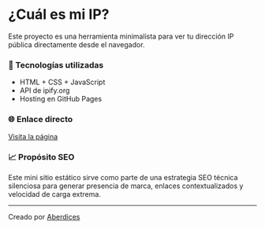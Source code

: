 # ¿Cuál es mi IP?

Este proyecto es una herramienta minimalista para ver tu dirección IP pública directamente desde el navegador.

### 🔧 Tecnologías utilizadas
- HTML + CSS + JavaScript
- API de ipify.org
- Hosting en GitHub Pages

### 🌐 Enlace directo
[Visita la página](https://TU_USUARIO.github.io/cual-es-mi-ip/)

### 📈 Propósito SEO
Este mini sitio estático sirve como parte de una estrategia SEO técnica silenciosa para generar presencia de marca, enlaces contextualizados y velocidad de carga extrema.

---

Creado por [Aberdices](https://www.aberdices.com)
